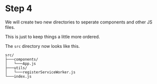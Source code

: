 # Step 4

We will create two new directories to seperate components and other JS files.

This is just to keep things a little more ordered.

The `src` directory now looks like this.

```
src/
├───components/
│   └───App.js
├───utils/
│   └───registerServiceWorker.js
└───index.js
```
